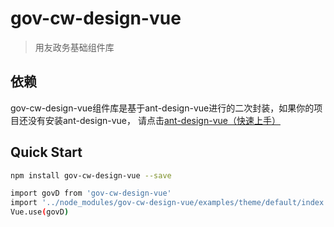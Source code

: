 # gov-cw-design-vue

> 用友政务基础组件库

## 依赖

gov-cw-design-vue组件库是基于ant-design-vue进行的二次封装，如果你的项目还没有安装ant-design-vue，
请点击[ant-design-vue（快速上手）](https://www.antdv.com/docs/vue/getting-started-cn/)

## Quick Start

``` bash
npm install gov-cw-design-vue --save

import govD from 'gov-cw-design-vue'
import '../node_modules/gov-cw-design-vue/examples/theme/default/index.less'
Vue.use(govD)
```

